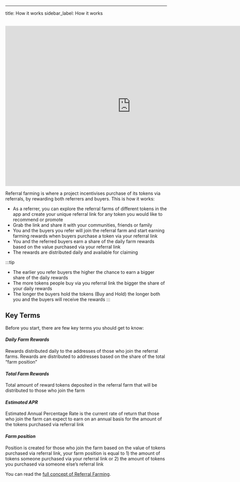 ---
title: How it works
sidebar_label: How it works
<br/><br/>
<div class="videowrapper">
<iframe width="780" height="500" src="https://www.youtube.com/embed/AECkUgysPpY" title="YouTube video player" frameBorder="0" allow="accelerometer; autoplay; clipboard-write; encrypted-media; gyroscope; picture-in-picture" allowFullScreen></iframe>
</div>

Referral farming is where a project incentivises purchase of its tokens via referrals, by rewarding both referrers and buyers. 
This is how it works: 

- As a referrer, you can explore the referral farms of different tokens in the app and create your unique referral link for any token you would like to recommend or promote  
- Grab the link and share it with your communities, friends or family 
- You and the buyers you refer will join the referral farm and start earning farming rewards when buyers purchase a token via your referral link
- You and the referred buyers earn a share of the daily farm rewards based on the value purchased via your referral link
- The rewards are distributed daily and available for claiming 

:::tip
- The earlier you refer buyers the higher the chance to earn a bigger share of the daily rewards
- The more tokens people buy via you referral link the bigger the share of your daily rewards
- The longer the buyers hold the tokens (Buy and Hold) the longer both you and the buyers will receive the rewards
:::

## Key Terms

Before you start, there are few key terms you should get to know: 

#### _Daily Farm Rewards_
Rewards distributed daily to the addresses of those who join the referral farms. Rewards are distributed to addresses based on the share of the total “farm position” 

#### _Total Farm Rewards_
Total amount of reward tokens deposited in the referral farm that will be distributed to those who join the farm

#### _Estimated APR_ 
Estimated Annual Percentage Rate is the current rate of return that those who join the farm can expect to earn on an annual basis for the amount of the tokens purchased via referral link 

#### _Farm position_ 
Position is created for those who join the farm based on the value of tokens purchased via referral link, your farm position is equal to 1) the amount of tokens someone purchased via your referral link or 2) the amount of tokens you purchased via someone else’s referral link

You can read the [full concept of Referral Farming](/about/referral-farming).
